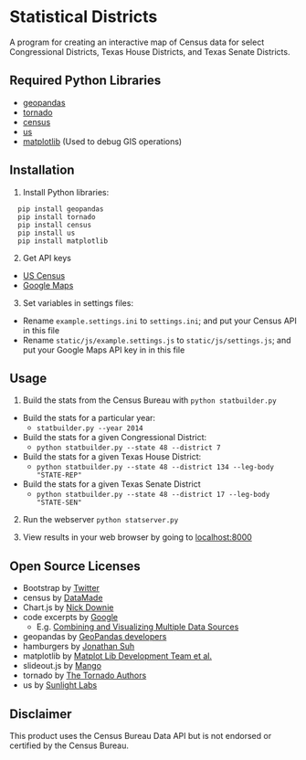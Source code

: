 # Statistical Districts
A program for creating an interactive map of Census data for select Congressional Districts, Texas House Districts, and Texas Senate Districts.

##  Required Python Libraries
* [geopandas](https://github.com/geopandas/geopandas)
* [tornado](https://github.com/tornadoweb/tornado)
* [census](https://github.com/datamade/census)
* [us](https://github.com/unitedstates/python-us)
* [matplotlib](https://github.com/matplotlib/matplotlib) (Used to debug GIS operations)

## Installation
1. Install Python libraries:
```
  pip install geopandas
  pip install tornado
  pip install census
  pip install us
  pip install matplotlib
```

2. Get API keys
  * [US Census](https://api.census.gov/data/key_signup.html)
  * [Google Maps](https://developers.google.com/maps/)

3. Set variables in settings files:
  * Rename `example.settings.ini` to `settings.ini`; and put your Census API in this file
  * Rename `static/js/example.settings.js` to `static/js/settings.js`; and put your Google Maps API key in in this file

## Usage
1. Build the stats from the Census Bureau with `python statbuilder.py`
  * Build the stats for a particular year: 
    * `statbuilder.py --year 2014`
  * Build the stats for a given Congressional District: 
    * `python statbuilder.py --state 48 --district 7`
  * Build the stats for a given Texas House District:  
    * `python statbuilder.py --state 48 --district 134 --leg-body "STATE-REP"`
  * Build the stats for a given Texas Senate District
    * `python statbuilder.py --state 48 --district 17 --leg-body "STATE-SEN"`

2. Run the webserver
  `python statserver.py`

3. View results in your web browser by going to [localhost:8000](http://localhost:8000)

## Open Source Licenses
  * Bootstrap by [Twitter](https://github.com/twbs/bootstrap/blob/master/LICENSE)
  * census by [DataMade](https://github.com/datamade/census/blob/master/LICENSE)
  * Chart.js by [Nick Downie](https://github.com/chartjs/Chart.js/blob/master/LICENSE.md)
  * code excerpts by [Google](http://www.apache.org/licenses/LICENSE-2.0)
    * E.g. [Combining and Visualizing Multiple Data Sources](https://developers.google.com/maps/documentation/javascript/combining-data)
  * geopandas by [GeoPandas developers](https://github.com/geopandas/geopandas/blob/master/LICENSE.txt)
  * hamburgers by [Jonathan Suh](https://github.com/jonsuh/hamburgers/blob/master/LICENSE)
  * matplotlib by [Matplot Lib Development Team et al.](https://github.com/matplotlib/matplotlib/tree/master/LICENSE)
  * slideout.js by [Mango](https://github.com/Mango/slideout/blob/master/LICENSE)
  * tornado by [The Tornado Authors](https://github.com/tornadoweb/tornado/blob/master/LICENSE)
  * us by [Sunlight Labs](https://github.com/unitedstates/python-us/blob/master/LICENSE)

## Disclaimer

This product uses the Census Bureau Data API but is not endorsed or certified by the Census Bureau.
